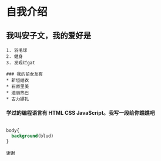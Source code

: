 # 自我介绍
## 我叫安子文，我的爱好是

```
1. 羽毛球
2. 健身
3. 发现烂gat

```

```
### 我的前女友有
* 新垣结衣
* 石原里美
* 迪丽热巴
* 古力娜扎

```

#### 学过的编程语言有 HTML CSS JavaScript。我写一段给你瞧瞧吧

```css

body{
  background(blud)
}

```
`
谢谢
`

